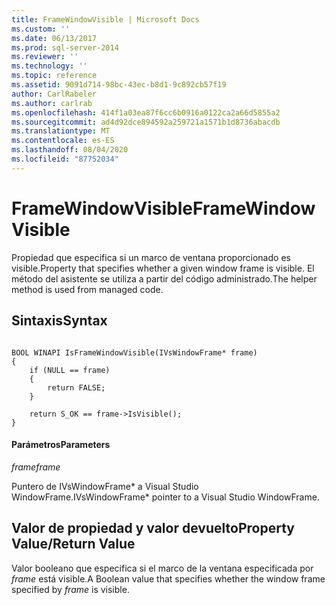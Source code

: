 ```yaml
---
title: FrameWindowVisible | Microsoft Docs
ms.custom: ''
ms.date: 06/13/2017
ms.prod: sql-server-2014
ms.reviewer: ''
ms.technology: ''
ms.topic: reference
ms.assetid: 9091d714-98bc-43ec-b8d1-9c892cb57f19
author: CarlRabeler
ms.author: carlrab
ms.openlocfilehash: 414f1a03ea87f6cc6b0916a0122ca2a66d5855a2
ms.sourcegitcommit: ad4d92dce894592a259721a1571b1d8736abacdb
ms.translationtype: MT
ms.contentlocale: es-ES
ms.lasthandoff: 08/04/2020
ms.locfileid: "87752034"
---
```

# <a name="framewindowvisible"></a><span data-ttu-id="24b89-102">FrameWindowVisible</span><span class="sxs-lookup"><span data-stu-id="24b89-102">FrameWindowVisible</span></span>
  <span data-ttu-id="24b89-103">Propiedad que especifica si un marco de ventana proporcionado es visible.</span><span class="sxs-lookup"><span data-stu-id="24b89-103">Property that specifies whether a given window frame is visible.</span></span> <span data-ttu-id="24b89-104">El método del asistente se utiliza a partir del código administrado.</span><span class="sxs-lookup"><span data-stu-id="24b89-104">The helper method is used from managed code.</span></span>  
  
## <a name="syntax"></a><span data-ttu-id="24b89-105">Sintaxis</span><span class="sxs-lookup"><span data-stu-id="24b89-105">Syntax</span></span>  
  
```  
  
BOOL WINAPI IsFrameWindowVisible(IVsWindowFrame* frame)  
{  
    if (NULL == frame)  
    {  
        return FALSE;  
    }  
  
    return S_OK == frame->IsVisible();  
}  
```  
  
#### <a name="parameters"></a><span data-ttu-id="24b89-106">Parámetros</span><span class="sxs-lookup"><span data-stu-id="24b89-106">Parameters</span></span>  
 <span data-ttu-id="24b89-107">*frame*</span><span class="sxs-lookup"><span data-stu-id="24b89-107">*frame*</span></span>  
  
 <span data-ttu-id="24b89-108">Puntero de IVsWindowFrame\* a Visual Studio WindowFrame.</span><span class="sxs-lookup"><span data-stu-id="24b89-108">IVsWindowFrame\* pointer to a Visual Studio WindowFrame.</span></span>  
  
## <a name="property-valuereturn-value"></a><span data-ttu-id="24b89-109">Valor de propiedad y valor devuelto</span><span class="sxs-lookup"><span data-stu-id="24b89-109">Property Value/Return Value</span></span>  
 <span data-ttu-id="24b89-110">Valor booleano que especifica si el marco de la ventana especificada por *frame* está visible.</span><span class="sxs-lookup"><span data-stu-id="24b89-110">A Boolean value that specifies whether the window frame specified by *frame* is visible.</span></span>  
  

<!-- Necessary temporarily. GeneMi, 2018-05-01.
     But 'release-sql2014-migration' should win the Conflict Resolution later in May, because this will then be a good link!
## See Also  
 [SqlToolsVSNativeHelpers](sqltoolsvsnativehelpers.md)  
-->
  
  
